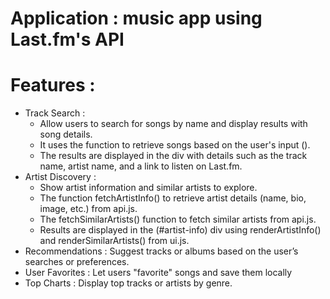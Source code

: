 # Application :  music app using Last.fm's API
# Features : 
- Track Search :
  * Allow users to search for songs by name and display results with song details.
  *  It uses the  function to retrieve songs based on the user's input (). 
  * The results are displayed in the  div with details such as the track name, artist name, and a link to listen on Last.fm.
- Artist Discovery : 
  * Show artist information and similar artists to explore.
  * The  function fetchArtistInfo() to retrieve artist details (name, bio, image, etc.) from api.js.
  * The fetchSimilarArtists() function to fetch similar artists from api.js.
  * Results are displayed in the (#artist-info) div using renderArtistInfo()  and renderSimilarArtists() from ui.js.
- Recommendations :  Suggest tracks or albums based on the user’s searches or preferences.
- User Favorites :  Let users "favorite" songs and save them locally
- Top Charts : Display top tracks or artists by genre.
